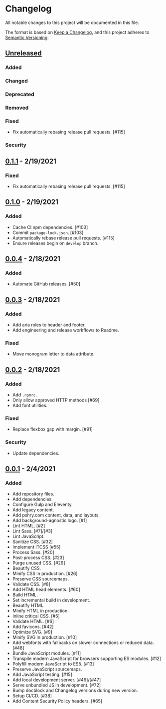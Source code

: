 # Changelog
All notable changes to this project will be documented in this file.

The format is based on [Keep a Changelog](https://keepachangelog.com/en/1.0.0/),
and this project adheres to [Semantic Versioning](https://semver.org/spec/v2.0.0.html).

## [Unreleased](https://github.com/paulshryock/paul-shryock/compare/HEAD..0.1.1)

### Added

### Changed

### Deprecated

### Removed

### Fixed
- Fix automatically rebasing release pull requests. [#115]

### Security

## [0.1.1](https://github.com/paulshryock/paul-shryock/releases/tags/v0.1.1) - 2/19/2021

### Fixed
- Fix automatically rebasing release pull requests. [#115]

## [0.1.0](https://github.com/paulshryock/paul-shryock/releases/tags/v0.1.0) - 2/19/2021

### Added
- Cache CI npm dependencies. [#103]
- Commit `package-lock.json`. [#103]
- Automatically rebase release pull requests. [#115]
- Ensure releases begin on `develop` branch.

## [0.0.4](https://github.com/paulshryock/paul-shryock/releases/tags/v0.0.4) - 2/18/2021

### Added
- Automate GitHub releases. [#50]

## [0.0.3](https://github.com/paulshryock/paul-shryock/releases/tags/v0.0.3) - 2/18/2021

### Added
- Add aria roles to header and footer.
- Add engineering and release workflows to Readme.

### Fixed
- Move monogram letter to data attribute.

## [0.0.2](https://github.com/paulshryock/paul-shryock/releases/tags/v0.0.2) - 2/18/2021

### Added
- Add `.npmrc`.
- Only allow approved HTTP methods [#69]
- Add font utilities.

### Fixed
- Replace flexbox gap with margin. [#91]

### Security
- Update dependencies.

## [0.0.1](https://github.com/paulshryock/paul-shryock/releases/tags/v0.0.1) - 2/4/2021

### Added
- Add repository files.
- Add dependencies.
- Configure Gulp and Eleventy.
- Add legacy content.
- Add pshry.com content, data, and layouts.
- Add background-agnostic logo. [#1]
- Lint HTML. [#2]
- Lint Sass. [#7]/[#3]
- Lint JavaScript.
- Sanitize CSS. [#32]
- Implement ITCSS [#55]
- Process Sass. [#20]
- Post-process CSS. [#23]
- Purge unused CSS. [#29]
- Beautify CSS.
- Minify CSS in production. [#26]
- Preserve CSS sourcemaps.
- Validate CSS. [#8]
- Add HTML head elements. [#60]
- Build HTML.
- Set incremental build in development.
- Beautify HTML.
- Minify HTML in production.
- Inline critical CSS. [#5]
- Validate HTML. [#6]
- Add favicons. [#42]
- Optimize SVG. [#9]
- Minify SVG in production. [#10]
- Add webfonts with fallbacks on slower connections or reduced data. [#48]
- Bundle JavaScript modules. [#11]
- Transpile modern JavaScript for browsers supporting ES modules. [#12]
- Polyfill modern JavaScript to ES5. [#13]
- Preserve JavaScript sourcemaps.
- Add JavaScript testing. [#15]
- Add local development server. [#46]/[#47]
- Serve unbundled JS in development. [#72]
- Bump docblock and Changelog versions during new version.
- Setup CI/CD. [#38]
- Add Content Security Policy headers. [#65]
